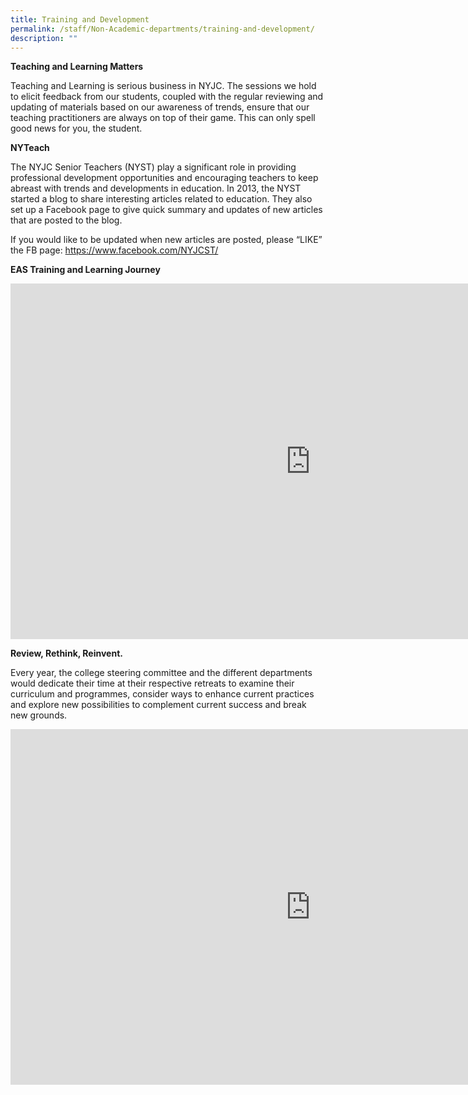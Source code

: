 ```yaml
---
title: Training and Development
permalink: /staff/Non-Academic-departments/training-and-development/
description: ""
---
```


**Teaching and Learning Matters**

Teaching and Learning is serious business in NYJC. The sessions we hold to elicit feedback from our students, coupled with the regular reviewing and updating of materials based on our awareness of trends, ensure that our teaching practitioners are always on top of their game. This can only spell good news for you, the student.

**NYTeach**

The NYJC Senior Teachers (NYST) play a significant role in providing professional development opportunities and encouraging teachers to keep abreast with trends and developments in education. In 2013, the NYST started a blog to share interesting articles related to education. They also set up a Facebook page to give quick summary and updates of new articles that are posted to the blog.

If you would like to be updated when new articles are posted, please “LIKE” the FB page:
https://www.facebook.com/NYJCST/

**EAS Training and Learning Journey**

<iframe allowfullscreen="true" height="569" width="960" frameborder="0" src="https://docs.google.com/presentation/d/e/2PACX-1vSAAvvBnDNjTSI4VLyYamIvEu9C1tWY_K-FPz2C3HW4_2ynO8vMokKF9lI758w0U6jbQFwQo3Jm72cq/embed?start=false&amp;loop=false&amp;delayms=3000"></iframe>

**Review, Rethink, Reinvent.**

Every year, the college steering committee and the different departments would dedicate their time at their respective retreats to examine their curriculum and programmes, consider ways to enhance current practices and explore new possibilities to complement current success and break new grounds.

<iframe allowfullscreen="true" height="569" width="960" frameborder="0" src="https://docs.google.com/presentation/d/e/2PACX-1vS7Lozyl3FlmDKiPj-qo3JOfHLfc4nZitUCIw4bsezGVlUSu59UsjCyngODlqknPXv2GGh91gPMIqHs/embed?start=false&amp;loop=false&amp;delayms=3000"></iframe>